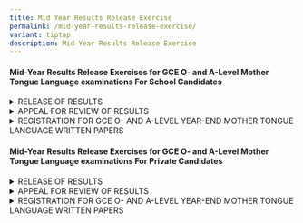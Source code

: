 ```yaml
---
title: Mid Year Results Release Exercise
permalink: /mid-year-results-release-exercise/
variant: tiptap
description: Mid Year Results Release Exercise
---
```

<h4><strong>Mid-Year Results Release Exercises for GCE O- and A-Level Mother Tongue Language examinations For School Candidates</strong></h4>
<div data-type="detailGroup" class="isomer-accordion isomer-accordion-white">
<details class="isomer-details">
<summary>RELEASE OF RESULTS</summary>
<div data-type="detailsContent" class="isomer-details-content">
<p></p>
<p>The date of the Mid-Year results release exercise for the GCE O- and A-Level
Mid-Year Mother Tongue Language examinations will be announced by your
schools closer to the date of the exercise each year. Prior to the announcement,
you can refer to the tentative dates of the exercise on&nbsp;<a href="https://www.seab.gov.sg/home/examinations/important-dates-for-candidates" rel="noopener noreferrer nofollow" target="_blank"><u>SEAB's website</u></a>.</p>
<p></p>
<p>You are to return to your school on the day of the results release to
collect your results.
<br>
<br>If you are unavailable on the day of the results release, please appoint
a proxy and inform your school in advance of the arrangement.</p>
</div>
</details>
<details class="isomer-details">
<summary>APPEAL FOR REVIEW OF RESULTS</summary>
<div data-type="detailsContent" class="isomer-details-content">
<p>
<br>You will be able to submit your appeal for a review of your Mid-Year Mother
Tongue Language (MTL) examination results and make the payment through
your schools. More details regarding the appeal process and fees will be
provided on the day of each year's Mid-Year MTL results release.
<br>
</p>
<p><strong>Appeal Outcome</strong>
</p>
<p>You will receive the appeal outcome letter through your school by the
specified deadline. No report on your performance in your examination will
be provided.</p>
<p>If you have any clarifications, please contact your school.</p>
</div>
</details>
<details class="isomer-details">
<summary>REGISTRATION FOR GCE O- AND A-LEVEL YEAR-END MOTHER TONGUE LANGUAGE WRITTEN
PAPERS</summary>
<div data-type="detailsContent" class="isomer-details-content">
<p></p>
<p>If you wish to resit your Mother Tongue Language (MTL) examination at
the end of this year, the registration details and deadline will be provided
to you via your school on the results release date.</p>
<p></p>
<p>It is important to note that the better of your Mid-Year and Year-End
MTL examination grades will be reflected on your examination certificate,
which will be issued during your GCE O- or A-Level results release exercises
in January or February respectively of the year following your examination(s).</p>
</div>
</details>
</div>
<h4><strong>Mid-Year Results Release Exercises for GCE O- and A-Level Mother Tongue Language examinations For Private Candidates</strong></h4>
<div data-type="detailGroup" class="isomer-accordion isomer-accordion-white">
<details class="isomer-details">
<summary>RELEASE OF RESULTS</summary>
<div data-type="detailsContent" class="isomer-details-content">
<p>
<br>The date of the Mid-Year results release exercise for the GCE O- and A-Level
Mid-Year Mother Tongue Language examinations will be announced closer to
the date of the exercise each year. Prior to the announcement, you can
refer to the tentative dates of the exercise on&nbsp;<a href="https://www.seab.gov.sg/home/examinations/important-dates-for-candidates" rel="noopener noreferrer nofollow" target="_blank"><u>SEAB's website</u></a>.
<br>
</p>
<p>On the date of the exercise, you may view your results via <a href="https://myexams.seab.gov.sg/" rel="noopener noreferrer nofollow" target="_blank"><u>SEAB's Candidates Portal</u></a>&nbsp;during
the specified period and for about 2 weeks.
<br>
</p>
<p>You may access the portal using the credentials that you used to create
your account during your examination registration. If you have forgotten
your login credentials, you may refer to this set of <a href="https://myexams.seab.gov.sg/faq" rel="noopener noreferrer nofollow" target="_blank"><u>FAQs</u></a>.
<br>
</p>
<p>No hardcopy result slips will be issued to you.</p>
</div>
</details>
<details class="isomer-details">
<summary>APPEAL FOR REVIEW OF RESULTS</summary>
<div data-type="detailsContent" class="isomer-details-content">
<p>
<br>You will be able to submit your appeal for a review of your Mid-Year Mother
Tongue Language (MTL) examination results and make the payment via <a href="https://myexams.seab.gov.sg/" rel="noopener noreferrer nofollow" target="_blank"><u>Candidates Portal</u></a>.
More details regarding the appeal process and fees will be provided on
the day of each year's Mid-Year MTL results release.
<br>
</p>
<p><strong>Appeal Outcome</strong>
</p>
<p>You will receive the appeal outcome letter via email by the specified
deadline. No report on your performance in the examination will be provided.</p>
</div>
</details>
<details class="isomer-details">
<summary>REGISTRATION FOR GCE O- AND A-LEVEL YEAR-END MOTHER TONGUE LANGUAGE WRITTEN
PAPERS</summary>
<div data-type="detailsContent" class="isomer-details-content">
<p></p>
<p>If you wish to resit the Mother Tongue Language (MTL) examination at the
end of your examination year, the registration details and deadline will
be provided in the same email that notifies you of the results release
date.</p>
<p></p>
<p>It is important to note that the better of your Mid-Year and Year-End
MTL examination grades will be reflected on your examination certificate,
which will be issued during your GCE O- or A-Level results release exercises
in January or February respectively of the year following your examination(s).</p>
</div>
</details>
</div>
<p></p>
